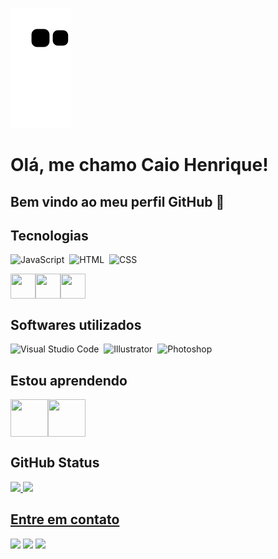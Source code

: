 ![Snake animation](https://github.com/CaioHLuwi/CaioHLuwi/blob/output/github-contribution-grid-snake.svg)

# Olá, me chamo Caio Henrique! 
## Bem vindo ao meu perfil GitHub 👋

## Tecnologias
![JavaScript](https://img.shields.io/badge/-JavaScript-05122A?style=flat&logo=javascript)&nbsp;
![HTML](https://img.shields.io/badge/-HTML-05122A?style=flat&logo=HTML5)&nbsp;
![CSS](https://img.shields.io/badge/-CSS-05122A?style=flat&logo=CSS3&logoColor=1572B6)&nbsp;
<div style="display: flex"> 
  <img loading="lazy" src="https://cdn.jsdelivr.net/gh/devicons/devicon/icons/html5/html5-original.svg" width="40" height="40"/>
  <img loading="lazy" src="https://cdn.jsdelivr.net/gh/devicons/devicon/icons/css3/css3-original.svg" width="40" height="40"/>
  <img src="https://cdn.jsdelivr.net/gh/devicons/devicon/icons/javascript/javascript-original.svg" width="40" height="40"/>  
</div>

## Softwares utilizados

![Visual Studio Code](https://img.shields.io/badge/-Visual%20Studio%20Code-05122A?style=flat&logo=visual-studio-code&logoColor=007ACC)&nbsp;
![Illustrator](https://img.shields.io/badge/-Illustrator-05122A?style=flat&logo=adobe-illustrator)&nbsp;
![Photoshop](https://img.shields.io/badge/-Photoshop-05122A?style=flat&logo=adobe-photoshop)&nbsp;

## Estou aprendendo

<div style="display: flex"> 
  <img src="https://cdn.jsdelivr.net/gh/devicons/devicon/icons/python/python-original.svg" width="60" height="60"/>
  <img src="https://cdn.jsdelivr.net/gh/devicons/devicon/icons/mysql/mysql-original-wordmark.svg" width="60" height="60"/>
</div>

## GitHub Status 

<div>
<a href="https://github.com/seu-usuário-aqui">
<img loading="lazy" height="180em" src="https://github-readme-stats.vercel.app/api/top-langs/?username=CaioHLuwi&layout=compact&langs_count=7&theme=dracula"/>
<img loading="lazy" height="180em" src="https://github-readme-stats.vercel.app/api?username=CaioHLuwi&show_icons=true&theme=dracula&include_all_commits=true&count_private=true"/>
</div>

## Entre em contato

<a href="mailto:caiohenriquelw2004@gmail.com"><img src="https://img.shields.io/badge/-caiohenriquelw2004@gmail.com-D14836?style=flat&logo=Gmail&logoColor=white"/></a>
<a href="https://linkedin.com/in/AVS1508"><img src="https://img.shields.io/badge/-Caio%20Henrique-0077B5?style=flat&logo=Linkedin&logoColor=white"/></a>
<a href="https://instagram.com/akacaio_"><img src="https://img.shields.io/badge/-@akacaio__-E4405F?style=flat&logo=Instagram&logoColor=white"/></a>
          

